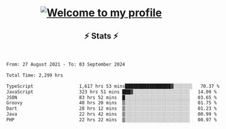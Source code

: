 <h1 align="center">
  <a href="https://git.io/typing-svg">
    <img src="https://readme-typing-svg.herokuapp.com/?lines=Hello,+There!+👋;Welcome+to+my+profile&center=true&size=28" alt="Welcome to my profile"/>
  </a>
</h1>

<h2 align="center">⚡ Stats ⚡</h2>
<br/>

<div style="display: flex; flex-direction: row;">
  <div style="display: flex;">
  
<!--START_SECTION:waka-->

```txt
From: 27 August 2021 - To: 03 September 2024

Total Time: 2,299 hrs

TypeScript                 1,617 hrs 53 mins█████████████████▓░░░░░░░   70.37 %
JavaScript                 323 hrs 51 mins ███▓░░░░░░░░░░░░░░░░░░░░░   14.09 %
JSON                       83 hrs 52 mins  █░░░░░░░░░░░░░░░░░░░░░░░░   03.65 %
Groovy                     40 hrs 20 mins  ▒░░░░░░░░░░░░░░░░░░░░░░░░   01.75 %
Dart                       28 hrs 12 mins  ▒░░░░░░░░░░░░░░░░░░░░░░░░   01.23 %
Java                       22 hrs 42 mins  ▒░░░░░░░░░░░░░░░░░░░░░░░░   00.99 %
PHP                        22 hrs 22 mins  ▒░░░░░░░░░░░░░░░░░░░░░░░░   00.97 %
```

<!--END_SECTION:waka-->

  </div>
<!--   <div align=center style="display: flex; transform-style: preserve-3d; border-radius: 2rem; transition: all 400ms cubic-bezier(0.03, 0.98, 0.52, 0.99) 0s; will-change: transform; transform: perspective(1000px) rotateX(18.8774deg) rotateY(-10.7219deg) scale3d(1, 1, 1);">
    <a href="https://app.daily.dev/anandafarhan">
      <img src="https://github.com/anandafarhan/anandafarhan/blob/master/devcard.svg" width="400" alt="Ananda Farhan's Dev Card"/>
    </a> -->
  <!-- <img width=400 align="center" src="https://spotify-github-profile.vercel.app/api/view.svg?uid=anandafarhan&cover_image=true&theme=novatorem&bar_color=57bcda" alt="ananada-farhan"/> -->
<!--   </div> -->
</div>
   <!-- <div align=center>
    <a href="https://github.com/denvercoder1/github-readme-streak-stats" title="Go to Source">
      <img align="left" width=396 src="https://github-readme-streak-stats.herokuapp.com/?user=anandafarhan&theme=react&border=61dafb&hide_border=true" alt="ananada-farhan" />
    </a>
    <a href="https://github.com/anuraghazra/github-readme-stats" title="Go to Source">
      <img align="right" width=396 src="https://github-readme-stats.vercel.app/api?username=anandafarhan&show_icons=true&theme=react&border_color=61dafb&hide_border=true" />
    </a>
  </div>
  <br><br><br><br><br><br><br><br><br>
  <div align=center>
    <a href="https://github.com/anuraghazra/github-readme-stats">
      <img width=325 align="center" src="https://github-readme-stats.vercel.app/api/top-langs/?username=anandafarhan&title_color=61dafb&text_color=ffffff&icon_color=61dafb&bg_color=20232a&langs_count=8&layout=compact&border_color=61dafb&hide_border=true" alt="ananada-farhan"/>
    </a>
  </div>
  <br> -->
  <!-- <img src="https://activity-graph.herokuapp.com/graph?username=anandafarhan&theme=react-dark&bg_color=20232a&hide_border=true" width="100%" alt="ananada-farhan"/> -->
